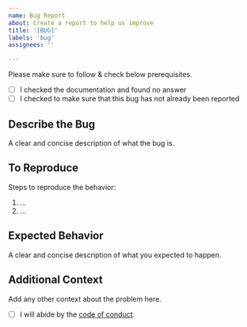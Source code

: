 ```yaml
---
name: Bug Report
about: Create a report to help us improve
title: '[BUG]'
labels: 'bug'
assignees: ''

---
```


Please make sure to follow & check below prerequisites.

- [ ] I checked the documentation and found no answer
- [ ] I checked to make sure that this bug has not already been reported

## Describe the Bug
A clear and concise description of what the bug is.

## To Reproduce
Steps to reproduce the behavior:
1. ...
2. ...

## Expected Behavior
A clear and concise description of what you expected to happen.

## Additional Context
Add any other context about the problem here.

- [ ] I will abide by the [code of conduct](https://github.com/bhavik2936/dot-files/blob/main/CODE_OF_CONDUCT.md).
